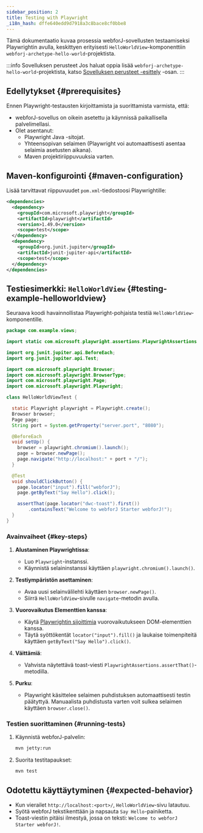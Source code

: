 ```yaml
---
sidebar_position: 2
title: Testing with Playwright
_i18n_hash: dffe640edd9d7918a3c8bace8cf0bbe8
---
```

Tämä dokumentaatio kuvaa prosessia webforJ-sovellusten testaamiseksi Playwrightin avulla, keskittyen erityisesti `HelloWorldView`-komponenttiin `webforj-archetype-hello-world`-projektista.

:::info Sovelluksen perusteet
Jos haluat oppia lisää `webforj-archetype-hello-world`-projektista, katso [Sovelluksen perusteet -esittely](../../introduction/basics) -osan.
:::

## Edellytykset {#prerequisites}

Ennen Playwright-testausten kirjoittamista ja suorittamista varmista, että:
- webforJ-sovellus on oikein asetettu ja käynnissä paikallisella palvelimellasi.
- Olet asentanut:
  - Playwright Java -sitojat.
  - Yhteensopivan selaimen (Playwright voi automaattisesti asentaa selaimia asetusten aikana).
  - Maven projektiriippuvuuksia varten.

## Maven-konfigurointi {#maven-configuration}

Lisää tarvittavat riippuvuudet `pom.xml`-tiedostoosi Playwrightille:

```xml title="pom.xml"
<dependencies>
  <dependency>
    <groupId>com.microsoft.playwright</groupId>
    <artifactId>playwright</artifactId>
    <version>1.49.0</version>
    <scope>test</scope>
  </dependency>
  <dependency>
    <groupId>org.junit.jupiter</groupId>
    <artifactId>junit-jupiter-api</artifactId>
    <scope>test</scope>
  </dependency>
</dependencies>
```

## Testiesimerkki: `HelloWorldView` {#testing-example-helloworldview}

Seuraava koodi havainnollistaa Playwright-pohjaista testiä `HelloWorldView`-komponentille.

```java title="HelloWorldViewTest.java"
package com.example.views;

import static com.microsoft.playwright.assertions.PlaywrightAssertions.assertThat;

import org.junit.jupiter.api.BeforeEach;
import org.junit.jupiter.api.Test;

import com.microsoft.playwright.Browser;
import com.microsoft.playwright.BrowserType;
import com.microsoft.playwright.Page;
import com.microsoft.playwright.Playwright;

class HelloWorldViewTest {

  static Playwright playwright = Playwright.create();
  Browser browser;
  Page page;
  String port = System.getProperty("server.port", "8080");

  @BeforeEach
  void setUp() {
    browser = playwright.chromium().launch(); 
    page = browser.newPage();
    page.navigate("http://localhost:" + port + "/");
  }

  @Test
  void shouldClickButton() {
    page.locator("input").fill("webforJ");
    page.getByText("Say Hello").click();

    assertThat(page.locator("dwc-toast").first())
        .containsText("Welcome to webforJ Starter webforJ!");
  }
}
```

### Avainvaiheet {#key-steps}

1. **Alustaminen Playwrightissa**:
   - Luo `Playwright`-instanssi.
   - Käynnistä selaininstanssi käyttäen `playwright.chromium().launch()`.

2. **Testiympäristön asettaminen**:
   - Avaa uusi selainvälilehti käyttäen `browser.newPage()`.
   - Siirrä `HelloWorldView`-sivulle `navigate`-metodin avulla.

3. **Vuorovaikutus Elementtien kanssa**:
   - Käytä [Playwrightin sijoittimia](https://playwright.dev/java/docs/api/class-locator) vuorovaikutukseen DOM-elementtien kanssa.
   - Täytä syöttökentät `locator("input").fill()` ja laukaise toimenpiteitä käyttäen `getByText("Say Hello").click()`.

4. **Väittämiä**:
   - Vahvista näytettävä toast-viesti `PlaywrightAssertions.assertThat()`-metodilla.

5. **Purku**:
   - Playwright käsittelee selaimen puhdistuksen automaattisesti testin päätyttyä. Manuaalista puhdistusta varten voit sulkea selaimen käyttäen `browser.close()`.

### Testien suorittaminen {#running-tests}

1. Käynnistä webforJ-palvelin:
   ```bash
   mvn jetty:run
   ```

2. Suorita testitapaukset:
   ```bash
   mvn test
   ```

## Odotettu käyttäytyminen {#expected-behavior}

- Kun vierailet `http://localhost:<port>/`, `HelloWorldView`-sivu latautuu.
- Syötä webforJ tekstikenttään ja napsauta `Say Hello`-painiketta.
- Toast-viestin pitäisi ilmestyä, jossa on teksti: `Welcome to webforJ Starter webforJ!`.
